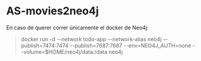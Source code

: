 # AS-movies2neo4j

En caso de querer correr únicamente el docker de Neo4j:

> docker run -d --network todo-app --network-alias neo4j --publish=7474:7474 --publish=7687:7687  --env=NEO4J_AUTH=none   --volume=$HOME/neo4j/data:/data neo4j

